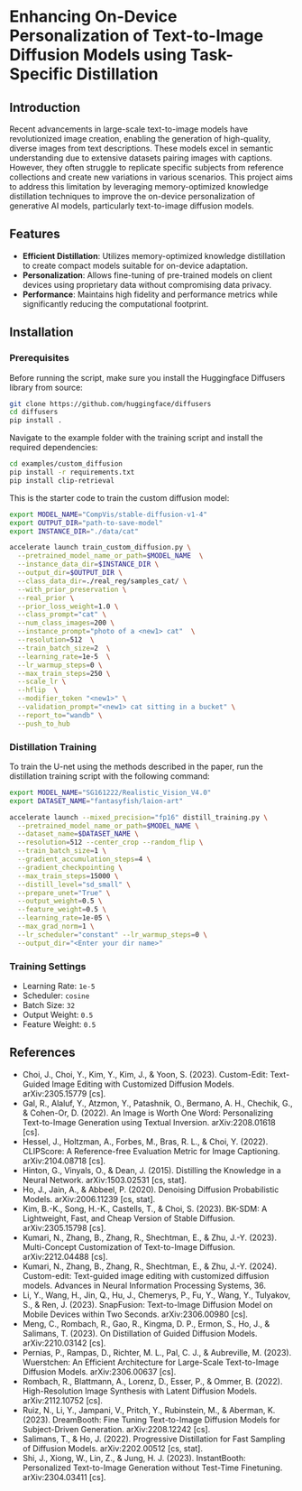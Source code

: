 # Enhancing On-Device Personalization of Text-to-Image Diffusion Models using Task-Specific Distillation

## Introduction

Recent advancements in large-scale text-to-image models have revolutionized image creation, enabling the generation of high-quality, diverse images from text descriptions. These models excel in semantic understanding due to extensive datasets pairing images with captions. However, they often struggle to replicate specific subjects from reference collections and create new variations in various scenarios. This project aims to address this limitation by leveraging memory-optimized knowledge distillation techniques to improve the on-device personalization of generative AI models, particularly text-to-image diffusion models.

## Features

- **Efficient Distillation**: Utilizes memory-optimized knowledge distillation to create compact models suitable for on-device adaptation.
- **Personalization**: Allows fine-tuning of pre-trained models on client devices using proprietary data without compromising data privacy.
- **Performance**: Maintains high fidelity and performance metrics while significantly reducing the computational footprint.

## Installation

### Prerequisites

Before running the script, make sure you install the Huggingface Diffusers library from source:

```bash
git clone https://github.com/huggingface/diffusers
cd diffusers
pip install .
```

Navigate to the example folder with the training script and install the required dependencies:

```bash
cd examples/custom_diffusion
pip install -r requirements.txt
pip install clip-retrieval
```

This is the starter code to train the custom diffusion model:

```bash
export MODEL_NAME="CompVis/stable-diffusion-v1-4"
export OUTPUT_DIR="path-to-save-model"
export INSTANCE_DIR="./data/cat"

accelerate launch train_custom_diffusion.py \
  --pretrained_model_name_or_path=$MODEL_NAME  \
  --instance_data_dir=$INSTANCE_DIR \
  --output_dir=$OUTPUT_DIR \
  --class_data_dir=./real_reg/samples_cat/ \
  --with_prior_preservation \
  --real_prior \
  --prior_loss_weight=1.0 \
  --class_prompt="cat" \
  --num_class_images=200 \
  --instance_prompt="photo of a <new1> cat"  \
  --resolution=512  \
  --train_batch_size=2  \
  --learning_rate=1e-5  \
  --lr_warmup_steps=0 \
  --max_train_steps=250 \
  --scale_lr \
  --hflip  \
  --modifier_token "<new1>" \
  --validation_prompt="<new1> cat sitting in a bucket" \
  --report_to="wandb" \
  --push_to_hub
```


### Distillation Training

To train the U-net using the methods described in the paper, run the distillation training script with the following command:

```bash
export MODEL_NAME="SG161222/Realistic_Vision_V4.0"
export DATASET_NAME="fantasyfish/laion-art"

accelerate launch --mixed_precision="fp16" distill_training.py \
  --pretrained_model_name_or_path=$MODEL_NAME \
  --dataset_name=$DATASET_NAME \
  --resolution=512 --center_crop --random_flip \
  --train_batch_size=1 \
  --gradient_accumulation_steps=4 \
  --gradient_checkpointing \
  --max_train_steps=15000 \
  --distill_level="sd_small" \
  --prepare_unet="True" \
  --output_weight=0.5 \
  --feature_weight=0.5 \
  --learning_rate=1e-05 \
  --max_grad_norm=1 \
  --lr_scheduler="constant" --lr_warmup_steps=0 \
  --output_dir="<Enter your dir name>"
```

### Training Settings

- Learning Rate: `1e-5`
- Scheduler: `cosine`
- Batch Size: `32`
- Output Weight: `0.5`
- Feature Weight: `0.5`


## References

- Choi, J., Choi, Y., Kim, Y., Kim, J., & Yoon, S. (2023). Custom-Edit: Text-Guided Image Editing with Customized Diffusion Models. arXiv:2305.15779 [cs].
- Gal, R., Alaluf, Y., Atzmon, Y., Patashnik, O., Bermano, A. H., Chechik, G., & Cohen-Or, D. (2022). An Image is Worth One Word: Personalizing Text-to-Image Generation using Textual Inversion. arXiv:2208.01618 [cs].
- Hessel, J., Holtzman, A., Forbes, M., Bras, R. L., & Choi, Y. (2022). CLIPScore: A Reference-free Evaluation Metric for Image Captioning. arXiv:2104.08718 [cs].
- Hinton, G., Vinyals, O., & Dean, J. (2015). Distilling the Knowledge in a Neural Network. arXiv:1503.02531 [cs, stat].
- Ho, J., Jain, A., & Abbeel, P. (2020). Denoising Diffusion Probabilistic Models. arXiv:2006.11239 [cs, stat].
- Kim, B.-K., Song, H.-K., Castells, T., & Choi, S. (2023). BK-SDM: A Lightweight, Fast, and Cheap Version of Stable Diffusion. arXiv:2305.15798 [cs].
- Kumari, N., Zhang, B., Zhang, R., Shechtman, E., & Zhu, J.-Y. (2023). Multi-Concept Customization of Text-to-Image Diffusion. arXiv:2212.04488 [cs].
- Kumari, N., Zhang, B., Zhang, R., Shechtman, E., & Zhu, J.-Y. (2024). Custom-edit: Text-guided image editing with customized diffusion models. Advances in Neural Information Processing Systems, 36.
- Li, Y., Wang, H., Jin, Q., Hu, J., Chemerys, P., Fu, Y., Wang, Y., Tulyakov, S., & Ren, J. (2023). SnapFusion: Text-to-Image Diffusion Model on Mobile Devices within Two Seconds. arXiv:2306.00980 [cs].
- Meng, C., Rombach, R., Gao, R., Kingma, D. P., Ermon, S., Ho, J., & Salimans, T. (2023). On Distillation of Guided Diffusion Models. arXiv:2210.03142 [cs].
- Pernias, P., Rampas, D., Richter, M. L., Pal, C. J., & Aubreville, M. (2023). Wuerstchen: An Efficient Architecture for Large-Scale Text-to-Image Diffusion Models. arXiv:2306.00637 [cs].
- Rombach, R., Blattmann, A., Lorenz, D., Esser, P., & Ommer, B. (2022). High-Resolution Image Synthesis with Latent Diffusion Models. arXiv:2112.10752 [cs].
- Ruiz, N., Li, Y., Jampani, V., Pritch, Y., Rubinstein, M., & Aberman, K. (2023). DreamBooth: Fine Tuning Text-to-Image Diffusion Models for Subject-Driven Generation. arXiv:2208.12242 [cs].
- Salimans, T., & Ho, J. (2022). Progressive Distillation for Fast Sampling of Diffusion Models. arXiv:2202.00512 [cs, stat].
- Shi, J., Xiong, W., Lin, Z., & Jung, H. J. (2023). InstantBooth: Personalized Text-to-Image Generation without Test-Time Finetuning. arXiv:2304.03411 [cs].
